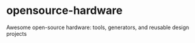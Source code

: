 # opensource-hardware
Awesome open-source hardware: tools, generators, and reusable design projects
